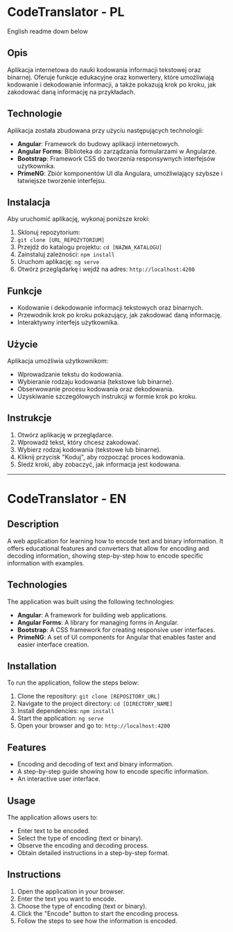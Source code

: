 # CodeTranslator - PL 
English readme down below
## Opis

Aplikacja internetowa do nauki kodowania informacji tekstowej oraz binarnej. Oferuje funkcje edukacyjne oraz konwertery, które umożliwiają kodowanie i dekodowanie informacji, a także pokazują krok po kroku, jak zakodować daną informację na przykładach.

## Technologie

Aplikacja została zbudowana przy użyciu następujących technologii:
- **Angular**: Framework do budowy aplikacji internetowych.
- **Angular Forms**: Biblioteka do zarządzania formularzami w Angularze.
- **Bootstrap**: Framework CSS do tworzenia responsywnych interfejsów użytkownika.
- **PrimeNG**: Zbiór komponentów UI dla Angulara, umożliwiający szybsze i łatwiejsze tworzenie interfejsu.

## Instalacja

Aby uruchomić aplikację, wykonaj poniższe kroki:

1. Sklonuj repozytorium:
2. `git clone [URL_REPOZYTORIUM]` 
3. Przejdź do katalogu projektu:
  `cd [NAZWA_KATALOGU]`
4. Zainstaluj zależności:
   `npm install`
5. Uruchom aplikację:
   `ng serve`
6. Otwórz przeglądarkę i wejdź na adres:
   `http://localhost:4200`
   
## Funkcje

-   Kodowanie i dekodowanie informacji tekstowych oraz binarnych.
-   Przewodnik krok po kroku pokazujący, jak zakodować daną informację.
-   Interaktywny interfejs użytkownika.

## Użycie

Aplikacja umożliwia użytkownikom:

-   Wprowadzanie tekstu do kodowania.
-   Wybieranie rodzaju kodowania (tekstowe lub binarne).
-   Obserwowanie procesu kodowania oraz dekodowania.
-   Uzyskiwanie szczegółowych instrukcji w formie krok po kroku.

## Instrukcje

1.  Otwórz aplikację w przeglądarce.
2.  Wprowadź tekst, który chcesz zakodować.
3.  Wybierz rodzaj kodowania (tekstowe lub binarne).
4.  Kliknij przycisk "Koduj", aby rozpocząć proces kodowania.
5.  Śledź kroki, aby zobaczyć, jak informacja jest kodowana.
   
****

# CodeTranslator - EN

## Description

A web application for learning how to encode text and binary information. It offers educational features and converters that allow for encoding and decoding information, showing step-by-step how to encode specific information with examples.

## Technologies

The application was built using the following technologies:

-   **Angular**: A framework for building web applications.
-   **Angular Forms**: A library for managing forms in Angular.
-   **Bootstrap**: A CSS framework for creating responsive user interfaces.
-   **PrimeNG**: A set of UI components for Angular that enables faster and easier interface creation.

## Installation

To run the application, follow the steps below:

1.  Clone the repository:
    `git clone [REPOSITORY_URL]` 
2.  Navigate to the project directory:
    `cd [DIRECTORY_NAME]` 
3.  Install dependencies:
    `npm install` 
4.  Start the application:
    `ng serve` 
5.  Open your browser and go to:
    `http://localhost:4200` 

## Features

-   Encoding and decoding of text and binary information.
-   A step-by-step guide showing how to encode specific information.
-   An interactive user interface.

## Usage

The application allows users to:

-   Enter text to be encoded.
-   Select the type of encoding (text or binary).
-   Observe the encoding and decoding process.
-   Obtain detailed instructions in a step-by-step format.

## Instructions

1.  Open the application in your browser.
2.  Enter the text you want to encode.
3.  Choose the type of encoding (text or binary).
4.  Click the "Encode" button to start the encoding process.
5.  Follow the steps to see how the information is encoded.
